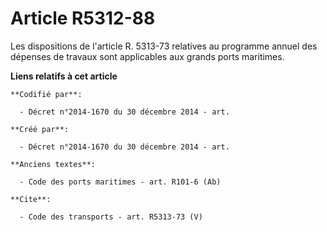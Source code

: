 # Article R5312-88

Les dispositions de l'article R. 5313-73 relatives au programme annuel des dépenses de travaux sont applicables aux grands
ports maritimes.

**Liens relatifs à cet article**

	**Codifié par**:

	  - Décret n°2014-1670 du 30 décembre 2014 - art.

	**Créé par**:

	  - Décret n°2014-1670 du 30 décembre 2014 - art.

	**Anciens textes**:

	  - Code des ports maritimes - art. R101-6 (Ab)

	**Cite**:

	  - Code des transports - art. R5313-73 (V)
